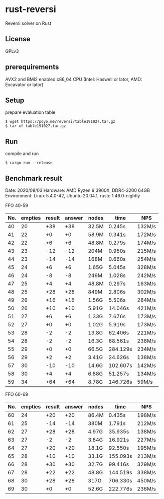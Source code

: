 # rust-reversi
Reversi solver on Rust

## License

GPLv3

## prerequirements

AVX2 and BMI2 enabled x86\_64 CPU (Intel: Haswell or lator, AMD: Excavator or lator)

## Setup

prepare evaluation table

```Shell
$ wget https://poyo.me/reversi/table191027.tar.gz
$ tar xf table191027.tar.gz
```

## Run

compile and run

```Shell
$ cargo run --release
```

## Benchmark result

Date: 2020/08/03
Hardware: AMD Ryzen 9 3900X, DDR4-3200 64GB
Environment: Linux 5.4.0-42, Ubuntu 20.04.1, rustc 1.46.0-nightly

FFO 40-59

|No.|empties|result|answer|nodes|time|NPS|
|----|----|----|----|----|----|----|
|40|20|+38|+38|32.5M|   0.245s|132M/s|
|41|22| +0| +0|58.9M|   0.341s|172M/s|
|42|22| +6| +6|48.8M|   0.279s|174M/s|
|43|23|-12|-12| 204M|   0.950s|215M/s|
|44|23|-14|-14| 168M|   0.660s|254M/s|
|45|24| +6| +6|1.65G|   5.045s|328M/s|
|46|24| -8| -8| 249M|   1.028s|242M/s|
|47|25| +4| +4|48.8M|   0.297s|163M/s|
|48|25|+28|+28| 849M|   2.806s|302M/s|
|49|26|+16|+16|1.56G|   5.506s|284M/s|
|50|26|+10|+10|5.91G|  14.046s|421M/s|
|51|27| +6| +6|1.33G|   7.676s|173M/s|
|52|27| +0| +0|1.02G|   5.919s|173M/s|
|53|28| -2| -2|13.8G|  62.406s|221M/s|
|54|28| -2| -2|16.3G|  68.561s|238M/s|
|55|29| +0| +0|66.5G| 284.129s|234M/s|
|56|29| +2| +2|3.41G|  24.626s|138M/s|
|57|30|-10|-10|14.6G| 102.607s|142M/s|
|58|30| +4| +4|6.88G|  51.257s|134M/s|
|59|34|+64|+64|8.78G| 146.726s|59M/s|

FFO 60-69

|No.|empties|result|answer|nodes|time|NPS|
|----|----|----|----|----|----|----|
|60|24|+20|+20|86.4M|   0.435s|198M/s|
|61|25|-14|-14| 380M|   1.791s|212M/s|
|62|27|+28|+28|4.97G|  35.935s|138M/s|
|63|27| -2| -2|3.84G|  16.921s|227M/s|
|64|27|+20|+20|18.1G|  92.550s|195M/s|
|65|28|+10|+10|33.1G| 155.093s|213M/s|
|66|28|+30|+30|32.7G|  99.416s|329M/s|
|67|28|+22|+22|48.8G| 144.519s|338M/s|
|68|30|+28|+28| 317G| 706.330s|450M/s|
|69|30| +0| +0|52.6G| 222.776s|236M/s|
